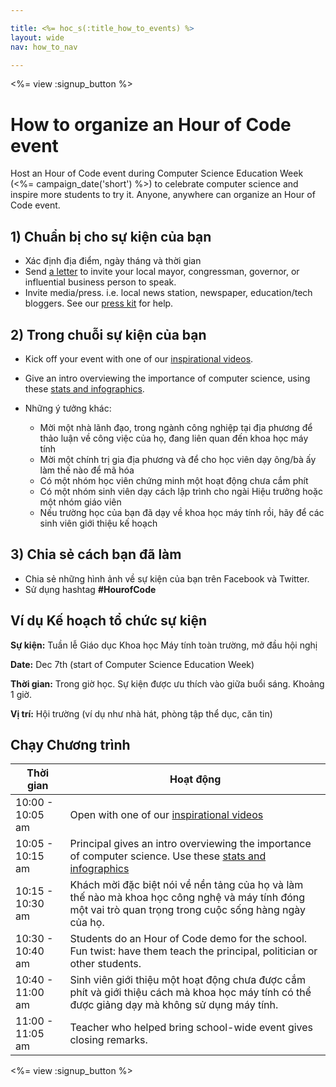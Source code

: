 ```yaml
---

title: <%= hoc_s(:title_how_to_events) %>
layout: wide
nav: how_to_nav

---
```


<%= view :signup_button %>

# How to organize an Hour of Code event

Host an Hour of Code event during Computer Science Education Week (<%= campaign_date('short') %>) to celebrate computer science and inspire more students to try it. Anyone, anywhere can organize an Hour of Code event.

## 1) Chuẩn bị cho sự kiện của bạn

  * Xác định địa điểm, ngày tháng và thời gian
  * Send [a letter](https://docs.google.com/a/code.org/document/d/1eP41sKW7y0qq_JvkRIgZK8dWYICaGRZ4CCDETXa78wY/edit) to invite your local mayor, congressman, governor, or influential business person to speak.
  * Invite media/press. i.e. local news station, newspaper, education/tech bloggers. See our [press kit](<%= resolve_url('/resources/press-kit') %>) for help.

## 2) Trong chuỗi sự kiện của bạn

  * Kick off your event with one of our [inspirational videos](<%= resolve_url('/promote#videos') %>).
  * Give an intro overviewing the importance of computer science, using these [stats and infographics](<%= resolve_url('/resources/stats') %>).   
      
    
  * Những ý tưởng khác: 
      * Mời một nhà lãnh đạo, trong ngành công nghiệp tại địa phương để thảo luận về công việc của họ, đang liên quan đến khoa học máy tính
      * Mời một chính trị gia địa phương và để cho học viên dạy ông/bà ấy làm thế nào để mã hóa
      * Có một nhóm học viên chứng minh một hoạt động chưa cắm phít
      * Có một nhóm sinh viên dạy cách lập trình cho ngài Hiệu trưởng hoặc một nhóm giáo viên
      * Nếu trường học của bạn đã dạy về khoa học máy tính rồi, hãy để các sinh viên giới thiệu kế hoạch

## 3) Chia sẻ cách bạn đã làm

  * Chia sẻ những hình ảnh về sự kiện của bạn trên Facebook và Twitter. 
  * Sử dụng hashtag **#HourofCode**

## Ví dụ Kế hoạch tổ chức sự kiện

**Sự kiện:** Tuần lễ Giáo dục Khoa học Máy tính toàn trường, mở đầu hội nghị

**Date:** Dec 7th (start of Computer Science Education Week)

**Thời gian:** Trong giờ học. Sự kiện được ưu thích vào giữa buổi sáng. Khoảng 1 giờ.

**Vị trí:** Hội trường (ví dụ như nhà hát, phòng tập thể dục, căn tin)   
  


## Chạy Chương trình

| Thời gian        | Hoạt động                                                                                                                                                |
| ---------------- | -------------------------------------------------------------------------------------------------------------------------------------------------------- |
| 10:00 - 10:05 am | Open with one of our [inspirational videos](<%= resolve_url('/promote#videos') %>)                                                                         |
| 10:05 - 10:15 am | Principal gives an intro overviewing the importance of computer science. Use these [stats and infographics](<%= resolve_url('/resources/stats') %>)        |
| 10:15 - 10:30 am | Khách mời đặc biệt nói về nền tảng của họ và làm thế nào mà khoa học công nghệ và máy tính đóng một vai trò quan trọng trong cuộc sống hàng ngày của họ. |
| 10:30 - 10:40 am | Students do an Hour of Code demo for the school. Fun twist: have them teach the principal, politician or other students.                                 |
| 10:40 - 11:00 am | Sinh viên giới thiệu một hoạt động chưa được cắm phít và giới thiệu cách mà khoa học máy tính có thể được giảng dạy mà không sử dụng máy tính.           |
| 11:00 - 11:05 am | Teacher who helped bring school-wide event gives closing remarks.                                                                                        |

<%= view :signup_button %>